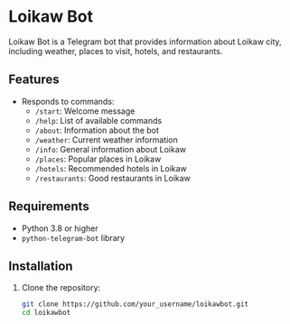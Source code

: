# Loikaw Bot

Loikaw Bot is a Telegram bot that provides information about Loikaw city, including weather, places to visit, hotels, and restaurants.

## Features

- Responds to commands:
  - `/start`: Welcome message
  - `/help`: List of available commands
  - `/about`: Information about the bot
  - `/weather`: Current weather information
  - `/info`: General information about Loikaw
  - `/places`: Popular places in Loikaw
  - `/hotels`: Recommended hotels in Loikaw
  - `/restaurants`: Good restaurants in Loikaw

## Requirements

- Python 3.8 or higher
- `python-telegram-bot` library

## Installation

1. Clone the repository:
   ```bash
   git clone https://github.com/your_username/loikawbot.git
   cd loikawbot